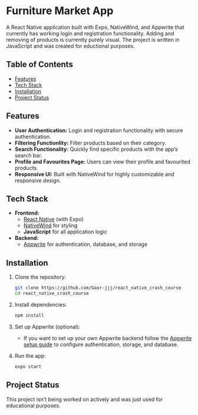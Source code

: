 # Furniture Market App

A React Native application built with Expo, NativeWind, and Appwrite that currently has working login and registration functionality. Adding and removing of products is currently purely visual. The project is written in JavaScript and was created for eductional purposes.

## Table of Contents

- [Features](#features)
- [Tech Stack](#tech-stack)
- [Installation](#installation)
- [Project Status](#project-status)

## Features

- **User Authentication:** Login and registration functionality with secure authentication.
- **Filtering Functionlity:** Filter products based on their category.
- **Search Functionality:** Quickly find specific products with the app’s search bar.
- **Profile and Favourites Page:** Users can view their profile and favourited products.
- **Responsive UI:** Built with NativeWind for highly customizable and responsive design.

## Tech Stack

- **Frontend:**
  - [React Native](https://reactnative.dev/) (with Expo)
  - [NativeWind](https://www.nativewind.dev/) for styling
  - **JavaScript** for all application logic
- **Backend:**
  - [Appwrite](https://appwrite.io/) for authentication, database, and storage

## Installation

1. Clone the repository:

   ```bash
   git clone https://github.com/Gaor-jjj/react_native_crash_course
   cd react_native_crash_course
   ```

2. Install dependencies:

   ```bash
   npm install
   ```

3. Set up Appwrite (optional):

   - If you want to set up your own Appwrite backend follow the [Appwrite setup guide](https://appwrite.io/docs/tutorials/react-native/step-3) to configure authentication, storage, and database.

4. Run the app:

   ```bash
   expo start
   ```

## Project Status
This project isn't being worked on actively and was just used for educational purposes.
